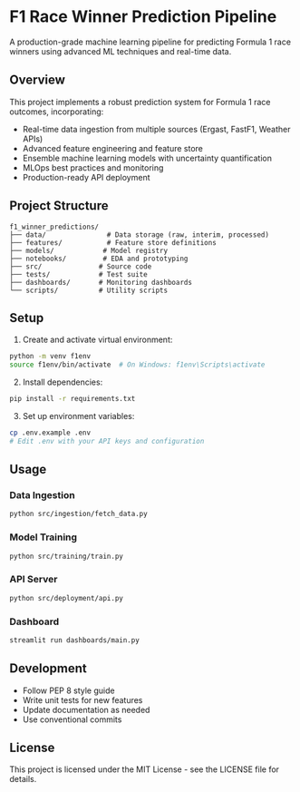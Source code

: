 # F1 Race Winner Prediction Pipeline

A production-grade machine learning pipeline for predicting Formula 1 race winners using advanced ML techniques and real-time data.

## Overview

This project implements a robust prediction system for Formula 1 race outcomes, incorporating:
- Real-time data ingestion from multiple sources (Ergast, FastF1, Weather APIs)
- Advanced feature engineering and feature store
- Ensemble machine learning models with uncertainty quantification
- MLOps best practices and monitoring
- Production-ready API deployment

## Project Structure

```
f1_winner_predictions/
├── data/               # Data storage (raw, interim, processed)
├── features/           # Feature store definitions
├── models/            # Model registry
├── notebooks/         # EDA and prototyping
├── src/              # Source code
├── tests/            # Test suite
├── dashboards/       # Monitoring dashboards
└── scripts/          # Utility scripts
```

## Setup

1. Create and activate virtual environment:
```bash
python -m venv f1env
source f1env/bin/activate  # On Windows: f1env\Scripts\activate
```

2. Install dependencies:
```bash
pip install -r requirements.txt
```

3. Set up environment variables:
```bash
cp .env.example .env
# Edit .env with your API keys and configuration
```

## Usage

### Data Ingestion
```bash
python src/ingestion/fetch_data.py
```

### Model Training
```bash
python src/training/train.py
```

### API Server
```bash
python src/deployment/api.py
```

### Dashboard
```bash
streamlit run dashboards/main.py
```

## Development

- Follow PEP 8 style guide
- Write unit tests for new features
- Update documentation as needed
- Use conventional commits

## License

This project is licensed under the MIT License - see the LICENSE file for details.
